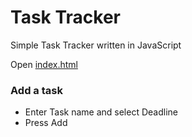 # Task Tracker
Simple Task Tracker written in JavaScript

Open [index.html](https://github.com/dark-knight1729/TaskTracker/blob/master/index.html)
### Add a task
- Enter Task name and select Deadline
- Press Add
